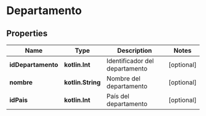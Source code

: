 
# Departamento

## Properties
Name | Type | Description | Notes
------------ | ------------- | ------------- | -------------
**idDepartamento** | **kotlin.Int** | Identificador del departamento |  [optional]
**nombre** | **kotlin.String** | Nombre del departamento |  [optional]
**idPais** | **kotlin.Int** | País del departamento |  [optional]



